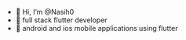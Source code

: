 - 👋 Hi, I’m @Nasih0
- 👀 full stack flutter developer
- 🌱 android and ios mobile applications using flutter


<!---
Nasih0/Nasih0 is a ✨ special ✨ repository because its `README.md` (this file) appears on your GitHub profile.
You can click the Preview link to take a look at your changes.
--->
